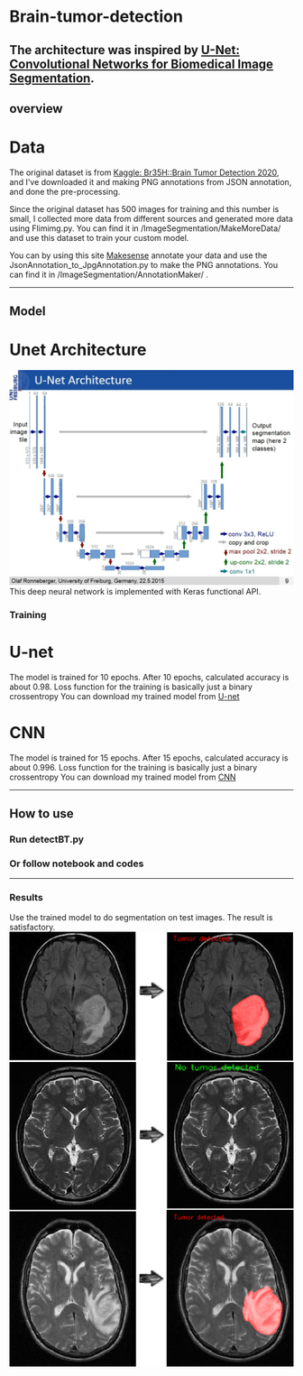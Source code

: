 # Brain-tumor-detection
The architecture was inspired by [U-Net: Convolutional Networks for Biomedical Image Segmentation](http://lmb.informatik.uni-freiburg.de/people/ronneber/u-net/).
-------
## overview
# Data

The original dataset is from [Kaggle: Br35H::Brain Tumor Detection 2020](https://www.kaggle.com/ahmedhamada0/brain-tumor-detection), and I've downloaded it and making PNG annotations from JSON annotation, and done the pre-processing. 

Since the original dataset has 500 images for training and this number is small, I collected more data from different sources and generated more data using Flimimg.py. You can find it in /ImageSegmentation/MakeMoreData/ and use this dataset to train your custom model.

You can by using this site [Makesense](https://www.makesense.ai/) annotate your data and use the JsonAnnotation_to_JpgAnnotation.py to make the PNG annotations. You can find it in /ImageSegmentation/AnnotationMaker/ .

-------
## Model
# Unet Architecture
![Model.jpg](/Model.jpg)
This deep neural network is implemented with Keras functional API.

### Training
# U-net
The model is trained for 10 epochs.
After 10 epochs, calculated accuracy is about 0.98.
Loss function for the training is basically just a binary crossentropy
You can download my trained model from [U-net](https://drive.google.com/drive/folders/1qt7l3HOGIwOguWsMKc5fuwG2NGiGOucf?usp=sharing)

# CNN
The model is trained for 15 epochs.
After 15 epochs, calculated accuracy is about 0.996.
Loss function for the training is basically just a binary crossentropy
You can download my trained model from [CNN](https://drive.google.com/drive/folders/1fXFzMwNG6HrbNp6-GASAgeybeSB3JWCd?usp=sharing)

----
## How to use
### Run detectBT.py
### Or follow notebook and codes
-----------
### Results
Use the trained model to do segmentation on test images. The result is satisfactory.
![/results.png](results.png)
